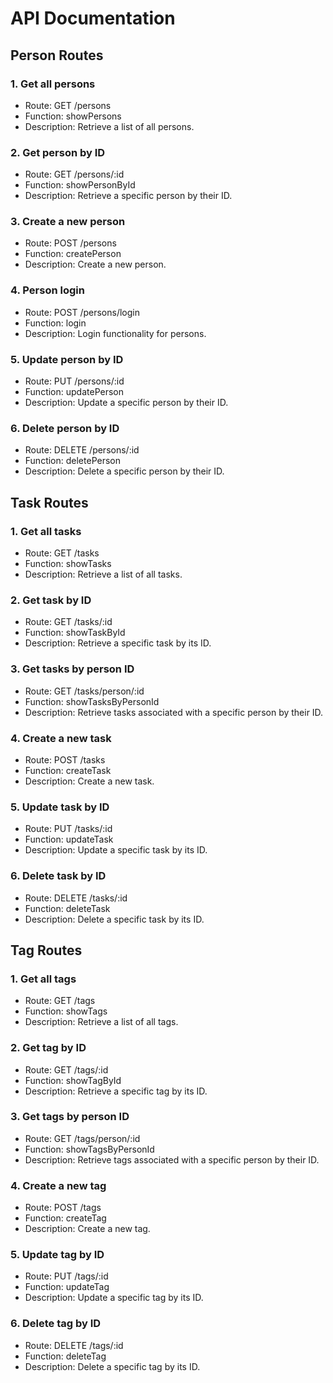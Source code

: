 # API Documentation
## Person Routes
### 1. Get all persons
- Route: GET /persons
- Function: showPersons
- Description: Retrieve a list of all persons.
### 2. Get person by ID
- Route: GET /persons/:id
- Function: showPersonById
- Description: Retrieve a specific person by their ID.
### 3. Create a new person
- Route: POST /persons
- Function: createPerson
- Description: Create a new person.
### 4. Person login
- Route: POST /persons/login
- Function: login
- Description: Login functionality for persons.
### 5. Update person by ID
- Route: PUT /persons/:id
- Function: updatePerson
- Description: Update a specific person by their ID.
### 6. Delete person by ID
- Route: DELETE /persons/:id
- Function: deletePerson
- Description: Delete a specific person by their ID.
## Task Routes
### 1. Get all tasks
- Route: GET /tasks
- Function: showTasks
- Description: Retrieve a list of all tasks.
### 2. Get task by ID
- Route: GET /tasks/:id
- Function: showTaskById
- Description: Retrieve a specific task by its ID.
### 3. Get tasks by person ID
- Route: GET /tasks/person/:id
- Function: showTasksByPersonId
- Description: Retrieve tasks associated with a specific person by their ID.
### 4. Create a new task
- Route: POST /tasks
- Function: createTask
- Description: Create a new task.
### 5. Update task by ID
- Route: PUT /tasks/:id
- Function: updateTask
- Description: Update a specific task by its ID.
### 6. Delete task by ID
- Route: DELETE /tasks/:id
- Function: deleteTask
- Description: Delete a specific task by its ID.
## Tag Routes
### 1. Get all tags
- Route: GET /tags
- Function: showTags
- Description: Retrieve a list of all tags.
### 2. Get tag by ID
- Route: GET /tags/:id
- Function: showTagById
- Description: Retrieve a specific tag by its ID.
### 3. Get tags by person ID
- Route: GET /tags/person/:id
- Function: showTagsByPersonId
- Description: Retrieve tags associated with a specific person by their ID.
### 4. Create a new tag
- Route: POST /tags
- Function: createTag
- Description: Create a new tag.
### 5. Update tag by ID
- Route: PUT /tags/:id
- Function: updateTag
- Description: Update a specific tag by its ID.
### 6. Delete tag by ID
- Route: DELETE /tags/:id
- Function: deleteTag
- Description: Delete a specific tag by its ID.